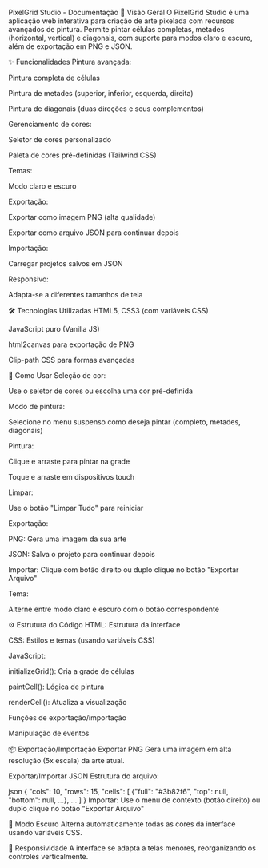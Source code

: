 PixelGrid Studio - Documentação
📌 Visão Geral
O PixelGrid Studio é uma aplicação web interativa para criação de arte pixelada com recursos avançados de pintura. Permite pintar células completas, metades (horizontal, vertical) e diagonais, com suporte para modos claro e escuro, além de exportação em PNG e JSON.

✨ Funcionalidades
Pintura avançada:

Pintura completa de células

Pintura de metades (superior, inferior, esquerda, direita)

Pintura de diagonais (duas direções e seus complementos)

Gerenciamento de cores:

Seletor de cores personalizado

Paleta de cores pré-definidas (Tailwind CSS)

Temas:

Modo claro e escuro

Exportação:

Exportar como imagem PNG (alta qualidade)

Exportar como arquivo JSON para continuar depois

Importação:

Carregar projetos salvos em JSON

Responsivo:

Adapta-se a diferentes tamanhos de tela

🛠️ Tecnologias Utilizadas
HTML5, CSS3 (com variáveis CSS)

JavaScript puro (Vanilla JS)

html2canvas para exportação de PNG

Clip-path CSS para formas avançadas

🚀 Como Usar
Seleção de cor:

Use o seletor de cores ou escolha uma cor pré-definida

Modo de pintura:

Selecione no menu suspenso como deseja pintar (completo, metades, diagonais)

Pintura:

Clique e arraste para pintar na grade

Toque e arraste em dispositivos touch

Limpar:

Use o botão "Limpar Tudo" para reiniciar

Exportação:

PNG: Gera uma imagem da sua arte

JSON: Salva o projeto para continuar depois

Importar: Clique com botão direito ou duplo clique no botão "Exportar Arquivo"

Tema:

Alterne entre modo claro e escuro com o botão correspondente

⚙️ Estrutura do Código
HTML: Estrutura da interface

CSS: Estilos e temas (usando variáveis CSS)

JavaScript:

initializeGrid(): Cria a grade de células

paintCell(): Lógica de pintura

renderCell(): Atualiza a visualização

Funções de exportação/importação

Manipulação de eventos

📦 Exportação/Importação
Exportar PNG
Gera uma imagem em alta resolução (5x escala) da arte atual.

Exportar/Importar JSON
Estrutura do arquivo:

json
{
  "cols": 10,
  "rows": 15,
  "cells": [
    {"full": "#3b82f6", "top": null, "bottom": null, ...},
    ...
  ]
}
Importar: Use o menu de contexto (botão direito) ou duplo clique no botão "Exportar Arquivo"

🌙 Modo Escuro
Alterna automaticamente todas as cores da interface usando variáveis CSS.

📱 Responsividade
A interface se adapta a telas menores, reorganizando os controles verticalmente.
